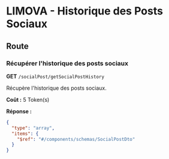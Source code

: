 # LIMOVA - Historique des Posts Sociaux

## Route

### Récupérer l'historique des posts sociaux
**GET** `/socialPost/getSocialPostHistory`

Récupère l'historique des posts sociaux.

**Coût :** 5 Token(s)

**Réponse :**
```json
{
  "type": "array",
  "items": {
    "$ref": "#/components/schemas/SocialPostDto"
  }
}
``` 